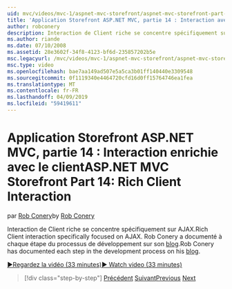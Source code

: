 ```yaml
---
uid: mvc/videos/mvc-1/aspnet-mvc-storefront/aspnet-mvc-storefront-part-14-rich-client-interaction
title: 'Application Storefront ASP.NET MVC, partie 14 : Interaction avec le Client | Microsoft Docs'
author: robconery
description: Interaction de Client riche se concentre spécifiquement sur AJAX. Rob Conery a documenté à chaque étape du processus de développement sur son blog.
ms.author: riande
ms.date: 07/10/2008
ms.assetid: 28e3602f-34f8-4123-bf6d-235857202b5e
msc.legacyurl: /mvc/videos/mvc-1/aspnet-mvc-storefront/aspnet-mvc-storefront-part-14-rich-client-interaction
msc.type: video
ms.openlocfilehash: bae7aa149ad507e5a5ca3b01ff140440e3309548
ms.sourcegitcommit: 0f1119340e4464720cfd16d0ff15764746ea1fea
ms.translationtype: MT
ms.contentlocale: fr-FR
ms.lasthandoff: 04/09/2019
ms.locfileid: "59419611"
---
```

# <a name="aspnet-mvc-storefront-part-14-rich-client-interaction"></a><span data-ttu-id="1c85d-104">Application Storefront ASP.NET MVC, partie 14 : Interaction enrichie avec le client</span><span class="sxs-lookup"><span data-stu-id="1c85d-104">ASP.NET MVC Storefront Part 14: Rich Client Interaction</span></span>

<span data-ttu-id="1c85d-105">par [Rob Conery](https://github.com/robconery)</span><span class="sxs-lookup"><span data-stu-id="1c85d-105">by [Rob Conery](https://github.com/robconery)</span></span>

<span data-ttu-id="1c85d-106">Interaction de Client riche se concentre spécifiquement sur AJAX.</span><span class="sxs-lookup"><span data-stu-id="1c85d-106">Rich Client interaction specifically focused on AJAX.</span></span> <span data-ttu-id="1c85d-107">Rob Conery a documenté à chaque étape du processus de développement sur son [blog](http://blog.wekeroad.com/mvc-storefront/mvcstore-part-14/).</span><span class="sxs-lookup"><span data-stu-id="1c85d-107">Rob Conery has documented each step in the development process on his [blog](http://blog.wekeroad.com/mvc-storefront/mvcstore-part-14/).</span></span>

[<span data-ttu-id="1c85d-108">&#9654;Regardez la vidéo (33 minutes)</span><span class="sxs-lookup"><span data-stu-id="1c85d-108">&#9654; Watch video (33 minutes)</span></span>](https://channel9.msdn.com/Blogs/ASP-NET-Site-Videos/aspnet-mvc-storefront-part-14-rich-client-interaction)

> [!div class="step-by-step"]
> <span data-ttu-id="1c85d-109">[Précédent](aspnet-mvc-storefront-part-13-dependency-injection.md)
> [Suivant](aspnet-mvc-storefront-part-15-public-code-review.md)</span><span class="sxs-lookup"><span data-stu-id="1c85d-109">[Previous](aspnet-mvc-storefront-part-13-dependency-injection.md)
[Next](aspnet-mvc-storefront-part-15-public-code-review.md)</span></span>
